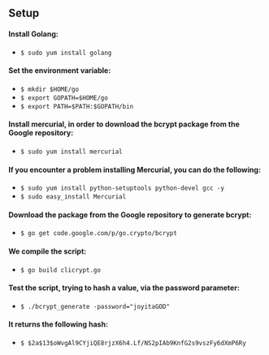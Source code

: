 ## Setup

#### Install **Golang**:

* `$ sudo yum install golang`

#### Set the environment variable:

* `$ mkdir $HOME/go`
* `$ export GOPATH=$HOME/go`
* `$ export PATH=$PATH:$GOPATH/bin`

#### Install mercurial, in order to download the bcrypt package from the Google repository:

* `$ sudo yum install mercurial`

#### If you encounter a problem installing Mercurial, you can do the following:

* `$ sudo yum install python-setuptools python-devel gcc -y`
* `$ sudo easy_install Mercurial`

#### Download the package from the Google repository to generate bcrypt:

* `$ go get code.google.com/p/go.crypto/bcrypt`

#### We compile the script: 

* `$ go build clicrypt.go`

#### Test the script, trying to hash a value, via the password parameter:

* `$ ./bcrypt_generate -password="joyitaGOD"`

#### It returns the following hash:

* `$ $2a$13$oWvgAl9CYjiQE8rjzX6h4.Lf/NS2pIAb9KnfG2s9vszFy6dXmP6Ry`
